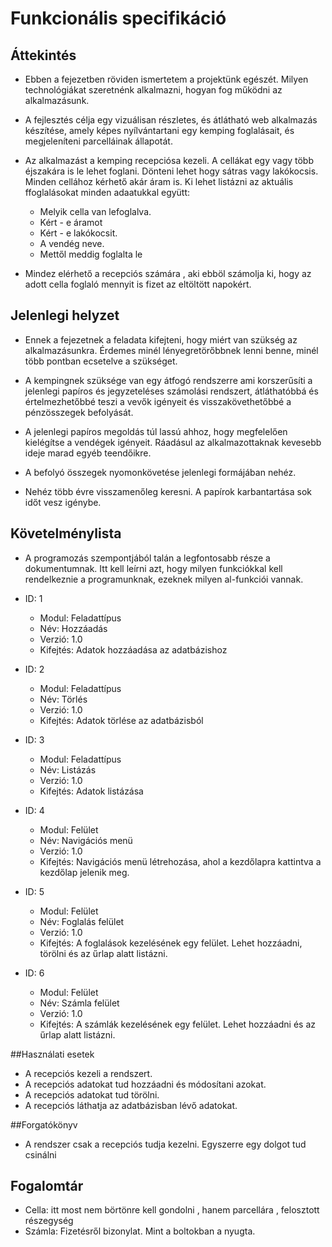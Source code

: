 # Funkcionális specifikáció

## Áttekintés
- Ebben a fejezetben röviden ismertetem a projektünk egészét. Milyen
  technológiákat szeretnénk alkalmazni, hogyan fog működni az alkalmazásunk.

- A fejlesztés célja egy vizuálisan részletes, és átlátható
  web alkalmazás készítése, amely képes nyílvántartani egy kemping
  foglalásait, és megjeleníteni parcelláinak állapotát.
  
- Az alkalmazást a kemping recepciósa kezeli.
  A cellákat egy vagy több éjszakára is le lehet foglani.
  Dönteni lehet hogy sátras vagy lakókocsis.
  Minden cellához kérhető akár áram is.
  Ki lehet listázni az aktuális ffoglalásokat minden adaatukkal együtt:
    - Melyik cella van lefoglalva.
    - Kért - e áramot
    - Kért - e lakókocsit.
    - A vendég neve.
    - Mettől meddig foglalta le

- Mindez elérhető a recepciós számára , aki ebböl számolja ki,
  hogy az adott cella foglaló mennyit is fizet az eltöltött napokért.
  
## Jelenlegi helyzet

- Ennek a fejezetnek a feladata kifejteni, hogy miért van
  szükség az alkalmazásunkra. Érdemes minél lényegretörőbbnek
  lenni benne, minél több pontban ecsetelve a szükséget.

- A kempingnek szüksége van egy átfogó rendszerre ami korszerűsíti a jelenlegi
  papíros és jegyzeteléses számolási rendszert, átláthatóbbá és értelmezhetőbbé teszi
  a vevők igényeit és visszakövethetőbbé a pénzösszegek befolyását.
  
- A jelenlegi papíros megoldás túl lassú ahhoz, hogy megfelelően kielégítse a vendégek igényeit.
  Ráadásul az alkalmazottaknak kevesebb ideje marad egyéb teendőikre.
  
- A befolyó összegek nyomonkövetése jelenlegi formájában nehéz.

- Nehéz több évre visszamenőleg keresni.
  A papírok karbantartása sok időt vesz igénybe.

## Követelménylista

- A programozás szempontjából talán a legfontosabb része a
  dokumentumnak. Itt kell leírni azt, hogy milyen funkciókkal kell
  rendelkeznie a programunknak, ezeknek milyen al-funkciói vannak.
  
- ID: 1
  - Modul: Feladattípus
  - Név: Hozzáadás
  - Verzió: 1.0
  - Kifejtés: Adatok hozzáadása az adatbázishoz
  
- ID: 2
  - Modul: Feladattípus
  - Név: Törlés
  - Verzió: 1.0
  - Kifejtés: Adatok törlése az adatbázisból
  
- ID: 3
  - Modul: Feladattípus
  - Név: Listázás
  - Verzió: 1.0
  - Kifejtés: Adatok listázása
  
- ID: 4
  - Modul: Felület
  - Név: Navigációs menü
  - Verzió: 1.0
  - Kifejtés: Navigációs menü létrehozása, ahol a kezdőlapra kattintva a kezdőlap jelenik meg.
  
- ID: 5
  - Modul: Felület
  - Név: Foglalás felület
  - Verzió: 1.0
  - Kifejtés: A foglalások kezelésének egy felület. Lehet hozzáadni, törölni és az űrlap alatt listázni.
  
- ID: 6
  - Modul: Felület
  - Név: Számla felület
  - Verzió: 1.0
  - Kifejtés: A számlák kezelésének egy felület. Lehet hozzáadni és az űrlap alatt listázni.
   
##Használati esetek

- A recepciós kezeli a rendszert.
- A recepciós adatokat tud hozzáadni és módosítani azokat.
- A recepciós adatokat tud törölni.
- A recepciós láthatja az adatbázisban lévő adatokat.

##Forgatókönyv

- A rendszer csak a recepciós tudja kezelni. Egyszerre egy dolgot tud csinálni

## Fogalomtár

- Cella: itt most nem börtönre kell gondolni , hanem parcellára , felosztott részegység
- Számla: Fizetésről bizonylat. Mint a boltokban a nyugta.

  
